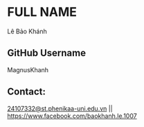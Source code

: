 # FULL NAME
  Lê Bảo Khánh
## GitHub Username
  MagnusKhanh
## Contact:
  24107332@st.phenikaa-uni.edu.vn ||
  https://www.facebook.com/baokhanh.le.1007

